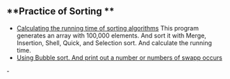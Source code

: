 **Practice of Sorting **
---
- [Calculating the running time of sorting algorithms](https://github.com/Stakada/Programs/tree/master/Sorting/Calculating_Sorting)
  This program generates an array with 100,000 elements. And sort it with Merge, Insertion, Shell, Quick, and Selection sort. And calculate the running time.
- [Using Bubble sort. And print out a number or numbers of swapp occurs]()

-[]()
